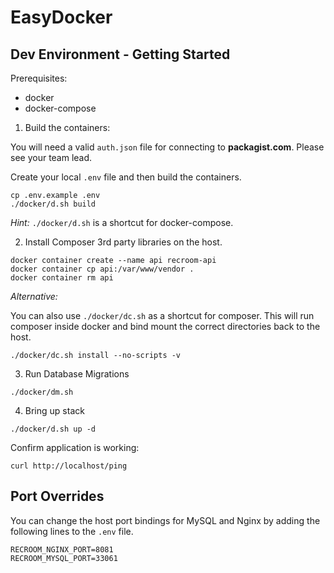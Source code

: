 # EasyDocker

## Dev Environment - Getting Started

Prerequisites:

- docker
- docker-compose

1. Build the containers:

You will need a valid `auth.json` file for connecting to **packagist.com**.
Please see your team lead.

Create your local `.env` file and then build the containers.

```
cp .env.example .env
./docker/d.sh build
```

*Hint:* `./docker/d.sh` is a shortcut for docker-compose.

2. Install Composer 3rd party libraries on the host.

```
docker container create --name api recroom-api
docker container cp api:/var/www/vendor .
docker container rm api
```

*Alternative:*

You can also use `./docker/dc.sh` as a shortcut for composer.  This will run composer inside docker and bind mount the correct directories back to the host.

```
./docker/dc.sh install --no-scripts -v
```

3. Run Database Migrations

```
./docker/dm.sh
```

4. Bring up stack

```
./docker/d.sh up -d
```

Confirm application is working:
```
curl http://localhost/ping
```


## Port Overrides

You can change the host port bindings for MySQL and Nginx by adding the following lines to the `.env` file.

```
RECROOM_NGINX_PORT=8081
RECROOM_MYSQL_PORT=33061
```